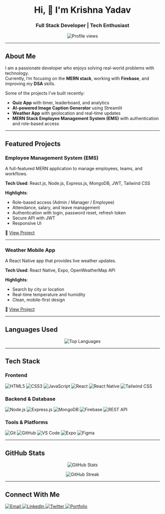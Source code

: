 <h1 align="center">Hi, 👋 I'm Krishna Yadav</h1>
<h3 align="center">Full Stack Developer | Tech Enthusiast</h3>

<p align="center">
  <img src="https://komarev.com/ghpvc/?username=krishh21&label=Profile%20views&color=0e75b6&style=flat" alt="Profile views" />
</p>

---

## About Me

I am a passionate developer who enjoys solving real-world problems with technology.  
Currently, I’m focusing on the **MERN stack**, working with **Firebase**, and improving my **DSA** skills.  

Some of the projects I’ve built recently:  
- **Quiz App** with timer, leaderboard, and analytics  
- **AI-powered Image Caption Generator** using Streamlit  
- **Weather App** with geolocation and real-time updates  
- **MERN Stack Employee Management System (EMS)** with authentication and role-based access  

---

## Featured Projects

### Employee Management System (EMS)
A full-featured MERN application to manage employees, teams, and workflows.  

**Tech Used**: React.js, Node.js, Express.js, MongoDB, JWT, Tailwind CSS  

**Highlights**:
- Role-based access (Admin / Manager / Employee)  
- Attendance, salary, and leave management  
- Authentication with login, password reset, refresh token  
- Secure API with JWT  
- Responsive UI  

🔗 [View Project](https://github.com/krishh21/Mern-stack-EMS-client)

---

### Weather Mobile App
A React Native app that provides live weather updates.  

**Tech Used**: React Native, Expo, OpenWeatherMap API  

**Highlights**:
- Search by city or location  
- Real-time temperature and humidity  
- Clean, mobile-first design  

🔗 [View Project](https://github.com/krishh21/weather-app)

---

## Languages Used

<p align="center">
  <img src="https://github-readme-stats.vercel.app/api/top-langs/?username=krishh21&layout=compact&theme=tokyonight&langs_count=8&hide=Jupyter%20Notebook" alt="Top Languages" />
</p>

---

## Tech Stack

### Frontend
![HTML5](https://img.shields.io/badge/HTML5-E34F26?style=for-the-badge&logo=html5&logoColor=white)
![CSS3](https://img.shields.io/badge/CSS3-1572B6?style=for-the-badge&logo=css3&logoColor=white)
![JavaScript](https://img.shields.io/badge/JavaScript-F7DF1E?style=for-the-badge&logo=javascript&logoColor=black)
![React](https://img.shields.io/badge/React-20232A?style=for-the-badge&logo=react&logoColor=61DAFB)
![React Native](https://img.shields.io/badge/React_Native-20232A?style=for-the-badge&logo=react&logoColor=61DAFB)
![Tailwind CSS](https://img.shields.io/badge/Tailwind_CSS-38B2AC?style=for-the-badge&logo=tailwind-css&logoColor=white)

### Backend & Database
![Node.js](https://img.shields.io/badge/Node.js-339933?style=for-the-badge&logo=node.js&logoColor=white)
![Express.js](https://img.shields.io/badge/Express.js-000000?style=for-the-badge&logo=express&logoColor=white)
![MongoDB](https://img.shields.io/badge/MongoDB-47A248?style=for-the-badge&logo=mongodb&logoColor=white)
![Firebase](https://img.shields.io/badge/Firebase-FFCA28?style=for-the-badge&logo=firebase&logoColor=black)
![REST API](https://img.shields.io/badge/REST_API-005571?style=for-the-badge&logo=postman&logoColor=white)

### Tools & Platforms
![Git](https://img.shields.io/badge/Git-F05032?style=for-the-badge&logo=git&logoColor=white)
![GitHub](https://img.shields.io/badge/GitHub-181717?style=for-the-badge&logo=github&logoColor=white)
![VS Code](https://img.shields.io/badge/VS_Code-007ACC?style=for-the-badge&logo=visual-studio-code&logoColor=white)
![Expo](https://img.shields.io/badge/Expo-000020?style=for-the-badge&logo=expo&logoColor=white)
![Figma](https://img.shields.io/badge/Figma-F24E1E?style=for-the-badge&logo=figma&logoColor=white)

---

## GitHub Stats

<p align="center">
  <img src="https://github-readme-stats.vercel.app/api?username=krishh21&show_icons=true&theme=tokyonight" alt="GitHub Stats" />
</p>

<p align="center">
  <img src="https://streak-stats.demolab.com/?user=krishh21&theme=tokyonight" alt="GitHub Streak" />
</p>

---

## Connect With Me

<p align="left">
  <a href="mailto:krishna1052004@gmail.com" target="_blank">
    <img src="https://img.shields.io/badge/Gmail-D14836?style=for-the-badge&logo=gmail&logoColor=white" alt="Email" />
  </a>
  <a href="https://www.linkedin.com/in/krishna-yadav-27aa8026a/" target="_blank">
    <img src="https://img.shields.io/badge/LinkedIn-0077B5?style=for-the-badge&logo=linkedin&logoColor=white" alt="LinkedIn" />
  </a>
  <a href="https://x.com/_krishh_y" target="_blank">
    <img src="https://img.shields.io/badge/Twitter-000000?style=for-the-badge&logo=x&logoColor=white" alt="Twitter" />
  </a>
  <a href="https://my-portfolio-krishh21s-projects.vercel.app/" target="_blank">
    <img src="https://img.shields.io/badge/Portfolio-121212?style=for-the-badge&logo=vercel&logoColor=white" alt="Portfolio" />
  </a>
</p>
